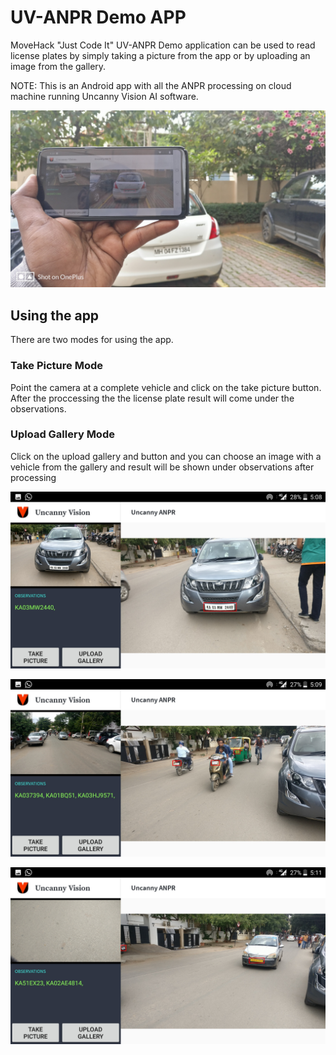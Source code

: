 # UV-ANPR Demo APP
MoveHack "Just Code It" UV-ANPR Demo application can be used to read license plates by simply taking a picture from the app or by uploading an image from the gallery.

NOTE: This is an Android app with all the ANPR processing on cloud machine running Uncanny Vision AI software.

![UV-ANPR Demo App for Just code It](https://github.com/uvdeveloper/uv-anpr-app/raw/master/JustCodeIt_UV_ANPR_Demo_App/App_Usage.jpg "")

## Using the app
There are two modes for using the app.

### Take Picture Mode
Point the camera at a complete vehicle and click on the take picture button. After the proccessing the the license plate result will come under the observations.

### Upload Gallery Mode
Click on the upload gallery and button and you can choose an image with a vehicle from the gallery and result will be shown under observations after processing

![Sample Screenshot #1](https://github.com/uvdeveloper/uv-anpr-app/raw/master/JustCodeIt_UV_ANPR_Demo_App/Screenshot_20180828-170825.jpg "")

![Sample Screenshot #2](https://github.com/uvdeveloper/uv-anpr-app/raw/master/JustCodeIt_UV_ANPR_Demo_App/Screenshot_20180828-170943.jpg "")

![Sample Screenshot #3](https://github.com/uvdeveloper/uv-anpr-app/raw/master/JustCodeIt_UV_ANPR_Demo_App/Screenshot_20180828-171107.jpg "")

